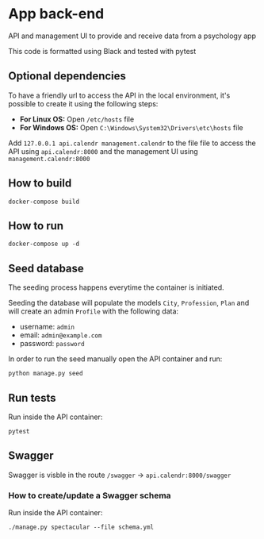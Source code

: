 # App back-end

API and management UI to provide and receive data from a psychology app

This code is formatted using Black and tested with pytest

## Optional dependencies

To have a friendly url to access the API in the local environment, it's possible to create it using the following steps:

- **For Linux OS:** Open `/etc/hosts` file
- **For Windows OS:** Open `C:\Windows\System32\Drivers\etc\hosts` file

Add `127.0.0.1 api.calendr management.calendr` to the file file to access the API using `api.calendr:8000` and the management UI using `management.calendr:8000`

## How to build

`docker-compose build`

## How to run

`docker-compose up -d`

## Seed database

The seeding process happens everytime the container is initiated.

Seeding the database will populate the models `City`, `Profession`, `Plan` and will create an admin `Profile` with the following data:

- username: `admin`
- email: `admin@example.com`
- password: `password`

In order to run the seed manually open the API container and run:

`python manage.py seed`

## Run tests

Run inside the API container:

`pytest`

## Swagger

Swagger is visble in the route `/swagger` -> `api.calendr:8000/swagger`

### How to create/update a Swagger schema

Run inside the API container:

`./manage.py spectacular --file schema.yml`
